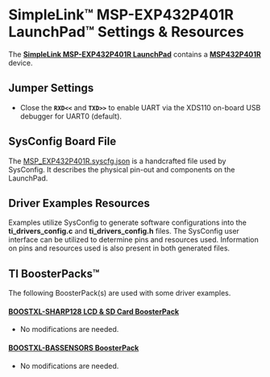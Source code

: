 # SimpleLink&trade; MSP-EXP432P401R LaunchPad&trade; Settings & Resources

The [__SimpleLink MSP-EXP432P401R LaunchPad__][launchpad] contains a
[__MSP432P401R__][device] device.


## Jumper Settings

* Close the __`RXD<<`__ and __`TXD>>`__ to enable UART via the XDS110 on-board
USB debugger for UART0 (default).


## SysConfig Board File

The [MSP_EXP432P401R.syscfg.json](../.meta/MSP_EXP432P401R.syscfg.json)
is a handcrafted file used by SysConfig. It describes the physical pin-out
and components on the LaunchPad.


## Driver Examples Resources

Examples utilize SysConfig to generate software configurations into
the __ti_drivers_config.c__ and __ti_drivers_config.h__ files. The SysConfig
user interface can be utilized to determine pins and resources used.
Information on pins and resources used is also present in both generated files.


## TI BoosterPacks&trade;

The following BoosterPack(s) are used with some driver examples.

#### [__BOOSTXL-SHARP128 LCD & SD Card BoosterPack__][boostxl-sharp128]
  * No modifications are needed.

#### [__BOOSTXL-BASSENSORS BoosterPack__][boostxl-bassensors]
  * No modifications are needed.



[device]: http://www.ti.com/product/MSP432P401R
[launchpad]: http://www.ti.com/tool/MSP-EXP432P401R
[boostxl-sharp128]: http://www.ti.com/tool/boostxl-sharp128
[boostxl-bassensors]: http://www.ti.com/tool/BOOSTXL-BASSENSORS